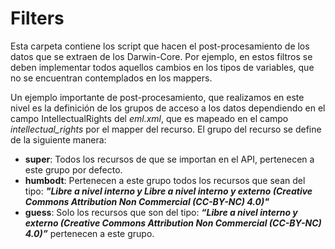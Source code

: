 # Filters

Esta carpeta contiene los script que hacen el post-procesamiento de los datos que se extraen de los Darwin-Core. Por ejemplo, en estos filtros
se deben implementar todos aquellos cambios en los tipos de variables, que no se encuentran contemplados en los mappers.

Un ejemplo importante de post-procesamiento, que realizamos en este nivel es la definición de los grupos de acceso a los datos dependiendo en 
el campo IntellectualRights del *eml.xml*, que es mapeado en el campo *intellectual_rights* por el mapper del recurso. El grupo del recurso se
define de la siguiente manera: 

  * **super**: Todos los recursos de que se importan en el API, pertenecen a este grupo por defecto.
  * **humbodt**: Pertenecen a este grupo todos los recursos que sean del tipo: *__"Libre a nivel interno y Libre a nivel interno y externo (Creative Commons Attribution Non Commercial (CC-BY-NC) 4.0)"__*
  * **guess**: Solo los recursos que son del tipo: *__“Libre a nivel interno y externo (Creative Commons Attribution Non Commercial (CC-BY-NC) 4.0)”__* pertenecen a este grupo.
